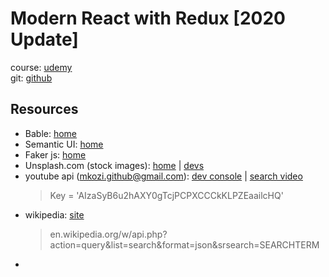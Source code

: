 # Modern React with Redux [2020 Update]

course: [udemy](https://www.udemy.com/course/react-redux/)  
git: [github](https://github.com/kozigh01/udemy_ModernReactWithRedux)  

## Resources
* Bable: [home](https://babeljs.io/)
* Semantic UI: [home](https://semantic-ui.com/)
* Faker js: [home](https://github.com/marak/Faker.js/cd)
* Unsplash.com (stock images): [home](https://unsplash.com/) | [devs](https://unsplash.com/developers) 
* youtube api (mkozi.github@gmail.com): [dev console](https://console.developers.google.com/) | [search video](https://developers.google.com/youtube/v3/docs/search)
  > Key = 'AIzaSyB6u2hAXY0gTcjPCPXCCCkKLPZEaailcHQ'
* wikipedia: [site](https://www.wikipedia.org/)
  > en.wikipedia.org/w/api.php?action=query&list=search&format=json&srsearch=SEARCHTERM
*